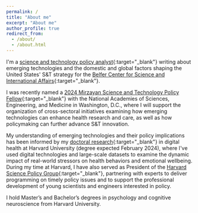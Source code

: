 ```yaml
---
permalink: /
title: "About me"
excerpt: "About me"
author_profile: true
redirect_from: 
  - /about/
  - /about.html
---
```


I'm a [science and technology policy analyst](https://conyvidal.github.io/policy){:target="_blank"} writing about emerging technologies and the domestic and global factors shaping the United States' S&T strategy for the [Belfer Center for Science and International Affairs](https://www.belfercenter.org/){:target="_blank"}. 

I was recently named a [2024 Mirzayan Science and Technology Policy Fellow](https://mirzayanfellow.nas.edu/){:target="_blank"} with the National Academies of Sciences, Engineering, and Medicine in Washington, D.C., where I will support the organization of cross-sectoral initiatives examining how emerging technologies can enhance health research and care, as well as how policymaking can further advance S&T innovation.

My understanding of emerging technologies and their policy implications has been informed by my [doctoral research](https://conyvidal.github.io/research/){:target="_blank"} in digital health at Harvard University (degree expected February 2024), where I've used digital technologies and large-scale datasets to examine the dynamic impact of real-world stressors on health behaviors and emotional wellbeing. During my time at Harvard, I have also served as President of the [Harvard Science Policy Group](https://projects.iq.harvard.edu/sciencepolicy/home){:target="_blank"}, partnering with experts to deliver programming on timely policy issues and to support the professional development of young scientists and engineers interested in policy.

I hold Master’s and Bachelor’s degrees in psychology and cognitive neuroscience from Harvard University. 
